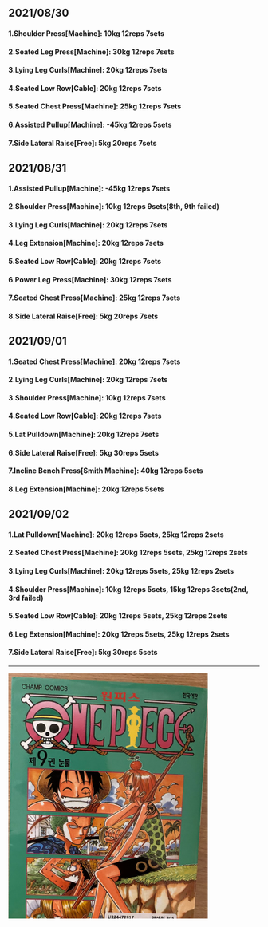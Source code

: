 ## 2021/08/30
#### 1.Shoulder Press\[Machine\]: 10kg 12reps 7sets
#### 2.Seated Leg Press\[Machine\]: 30kg 12reps 7sets
#### 3.Lying Leg Curls\[Machine\]: 20kg 12reps 7sets
#### 4.Seated Low Row\[Cable\]: 20kg 12reps 7sets
#### 5.Seated Chest Press\[Machine\]: 25kg 12reps 7sets
#### 6.Assisted Pullup\[Machine\]: -45kg 12reps 5sets
#### 7.Side Lateral Raise\[Free\]: 5kg 20reps 7sets

## 2021/08/31
#### 1.Assisted Pullup\[Machine\]: -45kg 12reps 7sets
#### 2.Shoulder Press\[Machine\]: 10kg 12reps 9sets(8th, 9th failed)
#### 3.Lying Leg Curls\[Machine\]: 20kg 12reps 7sets
#### 4.Leg Extension\[Machine\]: 20kg 12reps 7sets
#### 5.Seated Low Row\[Cable\]: 20kg 12reps 7sets
#### 6.Power Leg Press\[Machine\]: 30kg 12reps 7sets
#### 7.Seated Chest Press\[Machine\]: 25kg 12reps 7sets
#### 8.Side Lateral Raise\[Free\]: 5kg 20reps 7sets


## 2021/09/01
#### 1.Seated Chest Press\[Machine\]: 20kg 12reps 7sets
#### 2.Lying Leg Curls\[Machine\]: 20kg 12reps 7sets
#### 3.Shoulder Press\[Machine\]: 10kg 12reps 7sets
#### 4.Seated Low Row\[Cable\]: 20kg 12reps 7sets
#### 5.Lat Pulldown\[Machine\]: 20kg 12reps 7sets
#### 6.Side Lateral Raise\[Free\]: 5kg 30reps 5sets
#### 7.Incline Bench Press\[Smith Machine\]: 40kg 12reps 5sets
#### 8.Leg Extension\[Machine\]: 20kg 12reps 5sets


## 2021/09/02
#### 1.Lat Pulldown\[Machine\]: 20kg 12reps 5sets, 25kg 12reps 2sets
#### 2.Seated Chest Press\[Machine\]: 20kg 12reps 5sets, 25kg 12reps 2sets
#### 3.Lying Leg Curls\[Machine\]: 20kg 12reps 5sets, 25kg 12reps 2sets
#### 4.Shoulder Press\[Machine\]: 10kg 12reps 5sets, 15kg 12reps 3sets(2nd, 3rd failed)
#### 5.Seated Low Row\[Cable\]: 20kg 12reps 5sets, 25kg 12reps 2sets
#### 6.Leg Extension\[Machine\]: 20kg 12reps 5sets, 25kg 12reps 2sets
#### 7.Side Lateral Raise\[Free\]: 5kg 30reps 5sets


---
<img src='./_resources/__009.png' width='400px' />
